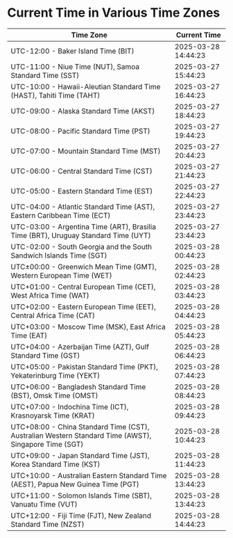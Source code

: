 # Current Time in Various Time Zones

| Time Zone | Current Time |
|-----------|--------------|
| UTC-12:00 - Baker Island Time (BIT) | 2025-03-28 14:44:23 |
| UTC-11:00 - Niue Time (NUT), Samoa Standard Time (SST) | 2025-03-27 15:44:23 |
| UTC-10:00 - Hawaii-Aleutian Standard Time (HAST), Tahiti Time (TAHT) | 2025-03-27 16:44:23 |
| UTC-09:00 - Alaska Standard Time (AKST) | 2025-03-27 18:44:23 |
| UTC-08:00 - Pacific Standard Time (PST) | 2025-03-27 19:44:23 |
| UTC-07:00 - Mountain Standard Time (MST) | 2025-03-27 20:44:23 |
| UTC-06:00 - Central Standard Time (CST) | 2025-03-27 21:44:23 |
| UTC-05:00 - Eastern Standard Time (EST) | 2025-03-27 22:44:23 |
| UTC-04:00 - Atlantic Standard Time (AST), Eastern Caribbean Time (ECT) | 2025-03-27 23:44:23 |
| UTC-03:00 - Argentina Time (ART), Brasília Time (BRT), Uruguay Standard Time (UYT) | 2025-03-27 23:44:23 |
| UTC-02:00 - South Georgia and the South Sandwich Islands Time (SGT) | 2025-03-28 00:44:23 |
| UTC±00:00 - Greenwich Mean Time (GMT), Western European Time (WET) | 2025-03-28 02:44:23 |
| UTC+01:00 - Central European Time (CET), West Africa Time (WAT) | 2025-03-28 03:44:23 |
| UTC+02:00 - Eastern European Time (EET), Central Africa Time (CAT) | 2025-03-28 04:44:23 |
| UTC+03:00 - Moscow Time (MSK), East Africa Time (EAT) | 2025-03-28 05:44:23 |
| UTC+04:00 - Azerbaijan Time (AZT), Gulf Standard Time (GST) | 2025-03-28 06:44:23 |
| UTC+05:00 - Pakistan Standard Time (PKT), Yekaterinburg Time (YEKT) | 2025-03-28 07:44:23 |
| UTC+06:00 - Bangladesh Standard Time (BST), Omsk Time (OMST) | 2025-03-28 08:44:23 |
| UTC+07:00 - Indochina Time (ICT), Krasnoyarsk Time (KRAT) | 2025-03-28 09:44:23 |
| UTC+08:00 - China Standard Time (CST), Australian Western Standard Time (AWST), Singapore Time (SGT) | 2025-03-28 10:44:23 |
| UTC+09:00 - Japan Standard Time (JST), Korea Standard Time (KST) | 2025-03-28 11:44:23 |
| UTC+10:00 - Australian Eastern Standard Time (AEST), Papua New Guinea Time (PGT) | 2025-03-28 13:44:23 |
| UTC+11:00 - Solomon Islands Time (SBT), Vanuatu Time (VUT) | 2025-03-28 13:44:23 |
| UTC+12:00 - Fiji Time (FJT), New Zealand Standard Time (NZST) | 2025-03-28 14:44:23 |
